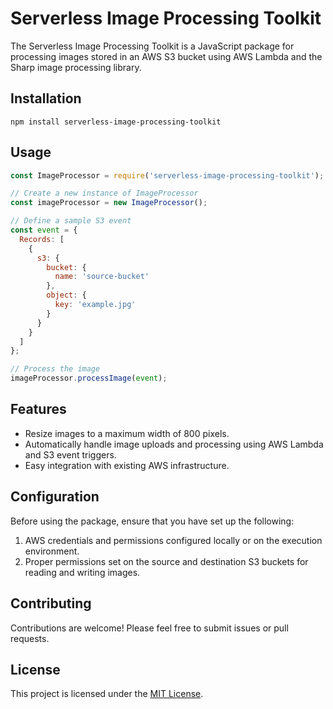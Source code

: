 # Serverless Image Processing Toolkit

The Serverless Image Processing Toolkit is a JavaScript package for processing images stored in an AWS S3 bucket using AWS Lambda and the Sharp image processing library.

## Installation

```
npm install serverless-image-processing-toolkit
```

## Usage

```javascript
const ImageProcessor = require('serverless-image-processing-toolkit');

// Create a new instance of ImageProcessor
const imageProcessor = new ImageProcessor();

// Define a sample S3 event
const event = {
  Records: [
    {
      s3: {
        bucket: {
          name: 'source-bucket'
        },
        object: {
          key: 'example.jpg'
        }
      }
    }
  ]
};

// Process the image
imageProcessor.processImage(event);
```

## Features

- Resize images to a maximum width of 800 pixels.
- Automatically handle image uploads and processing using AWS Lambda and S3 event triggers.
- Easy integration with existing AWS infrastructure.

## Configuration

Before using the package, ensure that you have set up the following:

1. AWS credentials and permissions configured locally or on the execution environment.
2. Proper permissions set on the source and destination S3 buckets for reading and writing images.

## Contributing

Contributions are welcome! Please feel free to submit issues or pull requests.

## License

This project is licensed under the [MIT License](LICENSE).
